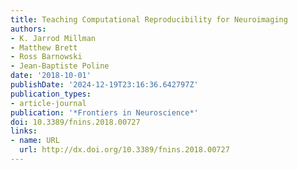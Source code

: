 ```yaml
---
title: Teaching Computational Reproducibility for Neuroimaging
authors:
- K. Jarrod Millman
- Matthew Brett
- Ross Barnowski
- Jean-Baptiste Poline
date: '2018-10-01'
publishDate: '2024-12-19T23:16:36.642797Z'
publication_types:
- article-journal
publication: '*Frontiers in Neuroscience*'
doi: 10.3389/fnins.2018.00727
links:
- name: URL
  url: http://dx.doi.org/10.3389/fnins.2018.00727
---
```

